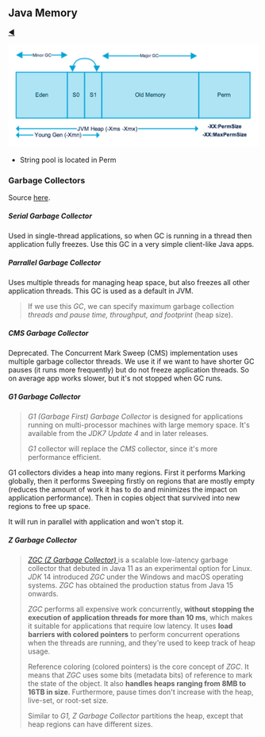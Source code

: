## Java Memory

[:arrow_backward:](java_index)

<img src="../../../src/img/java/memory/Java-Memory-Model.png" alt="img" style="zoom:67%;" />

- String pool is located in Perm



### Garbage Collectors

Source [here](https://www.baeldung.com/jvm-garbage-collectors).

##### Serial Garbage Collector

Used in single-thread applications, so when GC is running in a thread then application fully freezes. Use this GC in a very simple client-like Java apps.

##### Parrallel Garbage Collector

Uses multiple threads for managing heap space, but also freezes all other application threads. This GC is used as a default in JVM.

> If we use this *GC*, we can specify maximum garbage collection *threads and pause time, throughput, and footprint* (heap size).

##### CMS Garbage Collector

Deprecated. The Concurrent Mark Sweep (CMS) implementation uses multiple garbage collector threads. We use it if we want to have shorter GC pauses (it runs more frequently) but do not freeze application threads. So on average app works slower, but it's not stopped when GC runs. 

##### G1 Garbage Collector	

> *G1 (Garbage First) Garbage Collector* is designed for applications running on multi-processor machines with large memory space. It's available from the *JDK7 Update 4* and in later releases.
>
> *G1* collector will replace the *CMS* collector, since it's more performance efficient.

G1 collectors divides a heap into many regions. First it performs Marking globally, then it performs Sweeping firstly on regions that are mostly empty (reduces the amount of work it has to do and minimizes the impact on application performance). Then in copies object that survived into new regions to free up space. 

It will run in parallel with application and won't stop it.

##### Z Garbage Collector

> [*ZGC (Z Garbage Collector)* ](https://www.baeldung.com/jvm-zgc-garbage-collector)is a scalable low-latency garbage collector that debuted in Java 11 as an experimental option for Linux. *JDK* 14 introduced *ZGC* under the Windows and macOS operating systems. *ZGC* has obtained the production status from Java 15 onwards.
>
> *ZGC* performs all expensive work concurrently, **without stopping the execution of application threads for more than 10 ms**, which makes it suitable for applications that require low latency. It uses **load barriers with colored pointers** to perform concurrent operations when the threads are running, and they're used to keep track of heap usage.
>
> Reference coloring (colored pointers) is the core concept of *ZGC*. It means that *ZGC* uses some bits (metadata bits) of reference to mark the state of the object. It also **handles heaps ranging from 8MB to 16TB in size**. Furthermore, pause times don't increase with the heap, live-set, or root-set size.
>
> Similar to *G1, Z Garbage Collector* partitions the heap, except that heap regions can have different sizes.

